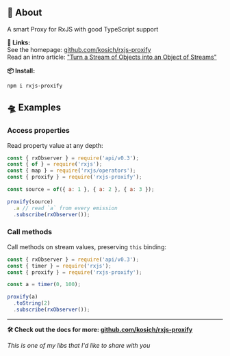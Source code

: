 <!--
name:
title:		rxjs-proxify
pageTitle:	rxjs-proxify — A smart Proxy for RxJS with good TypeScript support
desc:		RxJS-Proxify playground. A smart Proxy for RxJS with good TypeScript support
docsUrl:
-->

## 📖 About

A smart Proxy for RxJS with good TypeScript support

**🔗 Links:**    
See the homepage: [github.com/kosich/rxjs-proxify](https://github.com/kosich/rxjs-proxify)    
Read an intro article: ["Turn a Stream of Objects into an Object of Streams"](https://dev.to/rxjs/turn-a-stream-of-objects-into-an-object-of-streams-2aed)    

**📦 Install:**    

```
npm i rxjs-proxify
```


## 🛸 Examples

### Access properties

Read property value at any depth:

```js
const { rxObserver } = require('api/v0.3');
const { of } = require('rxjs');
const { map } = require('rxjs/operators');
const { proxify } = require('rxjs-proxify');

const source = of({ a: 1 }, { a: 2 }, { a: 3 });

proxify(source)
  .a // read `a` from every emission
  .subscribe(rxObserver());
```


### Call methods

Call methods on stream values, preserving `this` binding:

```js
const { rxObserver } = require('api/v0.3');
const { timer } = require('rxjs');
const { proxify } = require('rxjs-proxify');

const a = timer(0, 100);

proxify(a)
  .toString(2)
  .subscribe(rxObserver());
```

---

**🛠 Check out the docs for more: [github.com/kosich/rxjs-proxify](https://github.com/kosich/rxjs-proxify)**

_This is one of my libs that I'd like to share with you_
